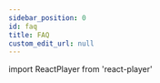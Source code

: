 ```yaml
---
sidebar_position: 0
id: faq
title: FAQ
custom_edit_url: null
---
```


import ReactPlayer from 'react-player'

